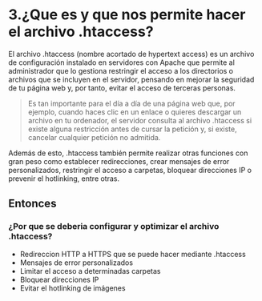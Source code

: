 # 3.¿Que es y que nos permite hacer el archivo .htaccess?

El archivo .htaccess (nombre acortado de hypertext access) es un archivo de configuración instalado en servidores con Apache que permite al administrador que lo gestiona restringir el acceso a los directorios o archivos que se incluyen en el servidor, pensando en mejorar la seguridad de tu página web y, por tanto, evitar el acceso de terceras personas.

> Es tan importante para el día a día de una página web que, por ejemplo, cuando haces clic en un enlace o quieres descargar un archivo en tu ordenador, el servidor consulta al archivo .htaccess si existe alguna restricción antes de cursar la petición y, si existe, cancelar cualquier petición no admitida.

Además de esto, .htaccess también permite realizar otras funciones con gran peso como establecer redirecciones, crear mensajes de error personalizados, restringir el acceso a carpetas, bloquear direcciones IP o prevenir el hotlinking, entre otras.

## Entonces
### ¿Por que se deberia configurar y optimizar el archivo .htaccess?

* Redireccion HTTP a HTTPS que se puede hacer mediante .htaccess  
* Mensajes de error personalizados  
* Limitar el acceso a determinadas carpetas  
* Bloquear direcciones IP
* Evitar el hotlinking de imágenes


